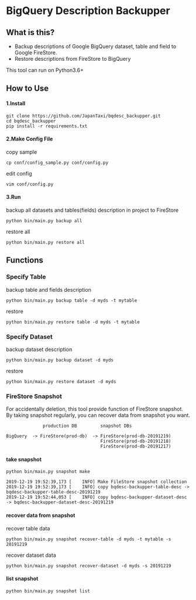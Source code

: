 # BigQuery Description Backupper

## What is this?

- Backup descriptions of Google BigQuery dataset, table and field to Google FireStore.
- Restore descriptions from FireStore to BigQuery

This tool can run on Python3.6+

## How to Use

#### 1.Install

```
git clone https://github.com/JapanTaxi/bqdesc_backupper.git
cd bqdesc_backupper
pip install -r requirements.txt
```

#### 2.Make Config File

copy sample

```
cp conf/config_sample.py conf/config.py
```

edit config

```
vim conf/config.py
```

#### 3.Run

backup all datasets and tables(fields) description in project to FireStore

```
python bin/main.py backup all
```

restore all

```
python bin/main.py restore all
```


## Functions

### Specify Table

backup table and fields description

```
python bin/main.py backup table -d myds -t mytable
```

restore 

```
python bin/main.py restore table -d myds -t mytable
```

### Specify Dataset

backup dataset description 

```
python bin/main.py backup dataset -d myds
```

restore 

```
python bin/main.py restore dataset -d myds
```

### FireStore Snapshot

For accidentally deletion, this tool provide function of FireStore snapshot.
By taking snapshot regularly, you can recover data from snapshot you want.


```
              production DB         snapshot DBs
                                    
BigQuery  -> FireStore(prod-db)  -> FireStore(prod-db-20191219)
                                    FireStore(prod-db-20191218)
                                    FireStore(prod-db-20191217)
```

#### take snapshot

```
python bin/main.py snapshot make
```

```
2019-12-19 19:52:39,173 [    INFO] Make FileStore snapshot collection
2019-12-19 19:52:39,173 [    INFO] copy bqdesc-backupper-table-desc -> bqdesc-backupper-table-desc-20191219
2019-12-19 19:52:44,053 [    INFO] copy bqdesc-backupper-dataset-desc -> bqdesc-backupper-dataset-desc-20191219
```


#### recover data from snapshot

recover table data

```
python bin/main.py snapshot recover-table -d myds -t mytable -s 20191219
```

recover dataset data

```
python bin/main.py snapshot recover-dataset -d myds -s 20191219
```


#### list snapshot

```
python bin/main.py snapshot list
```
